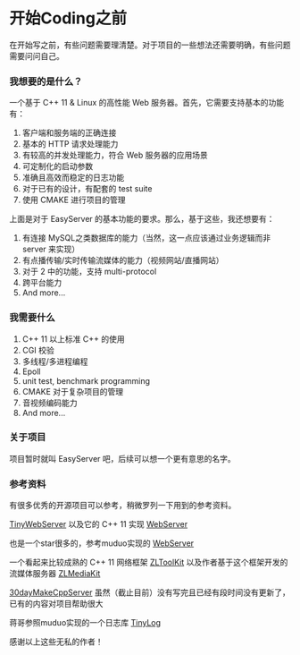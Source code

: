 # 开始Coding之前

在开始写之前，有些问题需要理清楚。对于项目的一些想法还需要明确，有些问题需要问问自己。



### 我想要的是什么？

一个基于 C++ 11 & Linux 的高性能 Web 服务器。首先，它需要支持基本的功能有：

1. 客户端和服务端的正确连接
2. 基本的 HTTP 请求处理能力
3. 有较高的并发处理能力，符合 Web 服务器的应用场景
4. 可定制化的启动参数
5. 准确且高效而稳定的日志功能
6. 对于已有的设计，有配套的 test suite
7. 使用 CMAKE 进行项目的管理

上面是对于 EasyServer 的基本功能的要求。那么，基于这些，我还想要有：

1. 有连接 MySQL之类数据库的能力（当然，这一点应该通过业务逻辑而非 server 来实现）
2. 有点播传输/实时传输流媒体的能力（视频网站/直播网站）
3. 对于 2 中的功能，支持 multi-protocol
4. 跨平台能力
5. And more...



### 我需要什么

1. C++ 11 以上标准 C++ 的使用
2. CGI 校验
3. 多线程/多进程编程
4. Epoll
5. unit test, benchmark programming
6. CMAKE 对于复杂项目的管理
7. 音视频编码能力
8. And more...



### 关于项目

项目暂时就叫 EasyServer 吧，后续可以想一个更有意思的名字。



### 参考资料

有很多优秀的开源项目可以参考，稍微罗列一下用到的参考资料。

[TinyWebServer](https://github.com/qinguoyi/TinyWebServer) 以及它的 C++ 11 实现 [WebServer](https://github.com/markparticle/WebServer)

也是一个star很多的，参考muduo实现的 [WebServer](https://github.com/linyacool/WebServer)

一个看起来比较成熟的 C++ 11 网络框架 [ZLToolKit](https://github.com/ZLMediaKit/ZLToolKit) 以及作者基于这个框架开发的流媒体服务器 [ZLMediaKit](https://github.com/ZLMediaKit/ZLMediaKit)

[30dayMakeCppServer](https://github.com/yuesong-feng/30dayMakeCppServer) 虽然（截止目前）没有写完且已经有段时间没有更新了，已有的内容对项目帮助很大

蒋哥参照muduo实现的一个日志库 [TinyLog](https://github.com/CsJsss/TinyLog)

感谢以上这些无私的作者！
